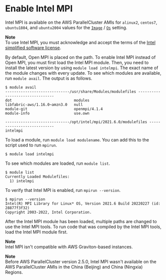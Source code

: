 # Enable Intel MPI<a name="intelmpi-v3"></a>

Intel MPI is available on the AWS ParallelCluster AMIs for `alinux2`, `centos7`, `ubuntu1804`, and `ubuntu2004` values for the [`Image`](Image-v3.md) / [`Os`](Image-v3.md#yaml-Image-Os) setting\.

**Note**  
To use Intel MPI, you must acknowledge and accept the terms of the [Intel simplified software license](https://software.intel.com/en-us/license/intel-simplified-software-license)\.

By default, Open MPI is placed on the path\. To enable Intel MPI instead of Open MPI, you must first load the Intel MPI module\. Then, you need to install the latest version by using `module load intelmpi`\. The exact name of the module changes with every update\. To see which modules are available, run `module avail`\. The output is as follows\.

```
$ module avail
-----------------------------/usr/share/Modules/modulefiles --------------------------------
dot                            modules        
libfabric-aws/1.16.0~amzn3.0   null
module-git                     openmpi/4.1.4
module-info                    use.own

-----------------------------/opt/intel/mpi/2021.6.0/modulefiles ---------------------------
intelmpi
```

To load a module, run `module load modulename`\. You can add this to the script used to run `mpirun`\.

```
$ module load intelmpi
```

To see which modules are loaded, run `module list`\.

```
$ module list
Currently Loaded Modulefiles:
  1) intelmpi
```

To verify that Intel MPI is enabled, run `mpirun --version`\.

```
$ mpirun --version
Intel(R) MPI Library for Linux* OS, Version 2021.6 Build 20220227 (id: 28877f3f32)
Copyright 2003-2022, Intel Corporation.
```

After the Intel MPI module has been loaded, multiple paths are changed to use the Intel MPI tools\. To run code that was compiled by the Intel MPI tools, load the Intel MPI module first\.

**Note**  
Intel MPI isn't compatible with AWS Graviton\-based instances\.

**Note**  
Before AWS ParallelCluster version 2\.5\.0, Intel MPI wasn't available on the AWS ParallelCluster AMIs in the China \(Beijing\) and China \(Ningxia\) Regions\.